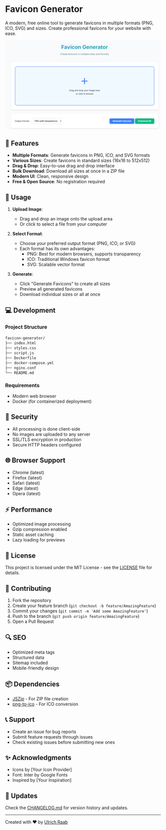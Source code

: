 # Favicon Generator

A modern, free online tool to generate favicons in multiple formats (PNG, ICO, SVG) and sizes. Create professional favicons for your website with ease.

![Favicon Generator Preview](screenshot.png)

## 🚀 Features

- **Multiple Formats**: Generate favicons in PNG, ICO, and SVG formats
- **Various Sizes**: Create favicons in standard sizes (16x16 to 512x512)
- **Drag & Drop**: Easy-to-use drag and drop interface
- **Bulk Download**: Download all sizes at once in a ZIP file
- **Modern UI**: Clean, responsive design
- **Free & Open Source**: No registration required

## 🔧 Usage

1. **Upload Image**:
   - Drag and drop an image onto the upload area
   - Or click to select a file from your computer

2. **Select Format**:
   - Choose your preferred output format (PNG, ICO, or SVG)
   - Each format has its own advantages:
     - PNG: Best for modern browsers, supports transparency
     - ICO: Traditional Windows favicon format
     - SVG: Scalable vector format

3. **Generate**:
   - Click "Generate Favicons" to create all sizes
   - Preview all generated favicons
   - Download individual sizes or all at once

## 💻 Development

### Project Structure

```
favicon-generator/
├── index.html
├── styles.css
├── script.js
├── Dockerfile
├── docker-compose.yml
├── nginx.conf
└── README.md
```

### Requirements
- Modern web browser
- Docker (for containerized deployment)

## 🔐 Security

- All processing is done client-side
- No images are uploaded to any server
- SSL/TLS encryption in production
- Secure HTTP headers configured

## 🌐 Browser Support

- Chrome (latest)
- Firefox (latest)
- Safari (latest)
- Edge (latest)
- Opera (latest)

## ⚡ Performance

- Optimized image processing
- Gzip compression enabled
- Static asset caching
- Lazy loading for previews

## 📝 License

This project is licensed under the MIT License - see the [LICENSE](LICENSE) file for details.

## 🤝 Contributing

1. Fork the repository
2. Create your feature branch (`git checkout -b feature/AmazingFeature`)
3. Commit your changes (`git commit -m 'Add some AmazingFeature'`)
4. Push to the branch (`git push origin feature/AmazingFeature`)
5. Open a Pull Request

## 🔍 SEO

- Optimized meta tags
- Structured data
- Sitemap included
- Mobile-friendly design

## 📦 Dependencies

- [JSZip](https://stuk.github.io/jszip/) - For ZIP file creation
- [png-to-ico](https://www.npmjs.com/package/png-to-ico) - For ICO conversion



## 📞 Support

- Create an issue for bug reports
- Submit feature requests through issues
- Check existing issues before submitting new ones

## ✨ Acknowledgments

- Icons by [Your Icon Provider]
- Font: Inter by Google Fonts
- Inspired by [Your Inspiration]

## 🔄 Updates

Check the [CHANGELOG.md](CHANGELOG.md) for version history and updates.

---
Created with ❤️ by [Ulrich Raab](https://ulrichraab.eu)